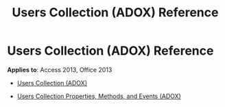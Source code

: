 ﻿---
title: Users Collection (ADOX) Reference
TOCTitle: Users Collection (ADOX)
ms:assetid: 4094e816-e195-4483-b9c4-c5a71f7b93cb
ms:mtpsurl: https://msdn.microsoft.com/library/JJ249183(v=office.15)
ms:contentKeyID: 48544428
ms.date: 09/18/2015
mtps_version: v=office.15
---

# Users Collection (ADOX) Reference


**Applies to**: Access 2013, Office 2013



  - [Users Collection (ADOX)](users-collection-adox.md)

  - [Users Collection Properties, Methods, and Events (ADOX)](users-collection-properties-methods-and-events-adox.md)

